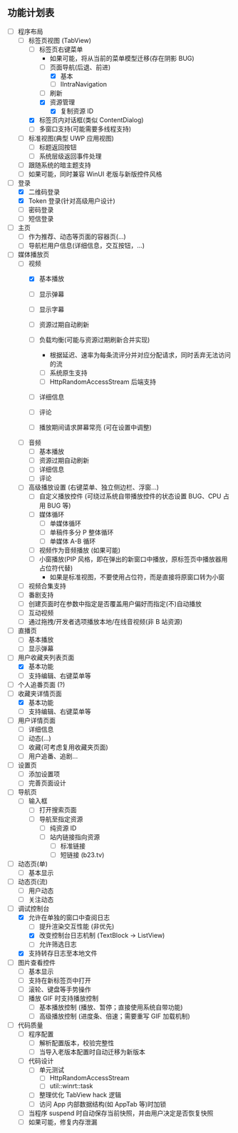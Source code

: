 ## 功能计划表

* [ ] 程序布局
  * [ ] 标签页视图 (TabView)
    * [ ] 标签页右键菜单
      * 如果可能，将从当前的菜单模型迁移(存在阴影 BUG)
      * [ ] 页面导航(后退、前进)
        * [x] 基本
        * [ ] IIntraNavigation
      * [ ] 刷新
      * [x] 资源管理
        * [x] 复制资源 ID
    * [x] 标签页内对话框(类似 ContentDialog)
    * [ ] 多窗口支持(可能需要多线程支持)
  * [ ] 标准视图(典型 UWP 应用视图)
    * [ ] 标题返回按钮
    * [ ] 系统层级返回事件处理
  * [ ] 跟随系统的暗主题支持
  * [ ] 如果可能，同时兼容 WinUI 老版与新版控件风格
* [ ] 登录
  * [x] 二维码登录
  * [x] Token 登录(针对高级用户设计)
  * [ ] 密码登录
  * [ ] 短信登录
* [ ] 主页
    * [ ] 作为推荐、动态等页面的容器页(...)
    * [ ] 导航栏用户信息(详细信息，交互按钮，...)
* [ ] 媒体播放页
    * [ ] 视频
      * [x] 基本播放
      * [ ] 显示弹幕
      * [ ] 显示字幕
      * [ ] 资源过期自动刷新
      * [ ] 负载均衡(可能与资源过期刷新合并实现)
      
        * 根据延迟、速率为每条流评分并对应分配请求，同时丢弃无法访问的流
      
        * [ ] 系统原生支持
        * [ ] HttpRandomAccessStream 后端支持
      * [ ] 详细信息
      * [ ] 评论
      * [ ] 播放期间请求屏幕常亮 (可在设置中调整)
    * [ ] 音频
      * [ ] 基本播放
      * [ ] 资源过期自动刷新
      * [ ] 详细信息
      * [ ] 评论
    * [ ] 高级播放设置 (右键菜单、独立侧边栏、浮窗...)
      * [ ] 自定义播放控件 (可绕过系统自带播放控件的状态设置 BUG、CPU 占用 BUG 等)
      * [ ] 媒体循环
        * [ ] 单媒体循环
        * [ ] 单稿件多分 P 整体循环
        * [ ] 单媒体 A-B 循环
      * [ ] 视频作为音频播放 (如果可能)
      * [ ] 小窗播放(PIP 风格，即在弹出的新窗口中播放，原标签页中播放器用占位符代替)
        * 如果是标准视图，不要使用占位符，而是直接将原窗口转为小窗
    * [ ] 视频合集支持
    * [ ] 番剧支持
    * [ ] 创建页面时在参数中指定是否覆盖用户偏好而指定(不)自动播放
    * [ ] 互动视频
    * [ ] 通过拖拽/开发者选项播放本地/在线音视频(非 B 站资源)
* [ ] 直播页
    * [ ] 基本播放
    * [ ] 显示弹幕
* [ ] 用户收藏夹列表页面
  * [x] 基本功能
  * [ ] 支持编辑、右键菜单等
* [ ] 个人追番页面 (?)
* [ ] 收藏夹详情页面
  * [x] 基本功能
  * [ ] 支持编辑、右键菜单等
* [ ] 用户详情页面
    * [ ] 详细信息
    * [ ] 动态(...)
    * [ ] 收藏(可考虑复用收藏夹页面)
    * [ ] 用户追番、追剧...
* [ ] 设置页
    * [ ] 添加设置项
    * [ ] 完善页面设计
* [ ] 导航页
    * [ ] 输入框
        * [ ] 打开搜索页面
        * [ ] 导航至指定资源
            * [ ] 纯资源 ID
            * [ ] 站内链接指向资源
                * [ ] 标准链接
                * [ ] 短链接 (b23.tv)
* [ ] 动态页(单)
    * [ ] 基本显示
* [ ] 动态页(流)
    * [ ] 用户动态
    * [ ] 关注动态
* [ ] 调试控制台
    * [x] 允许在单独的窗口中查阅日志
        * [ ] 提升渲染交互性能 (非优先)
        * [x] 改变控制台日志机制 (TextBlock → ListView)
        * [ ] 允许筛选日志
    * [x] 支持转存日志至本地文件
* [ ] 图片查看控件
    * [ ] 基本显示
    * [ ] 支持在新标签页中打开
    * [ ] 滚轮、键盘等手势操作
    * [ ] 播放 GIF 时支持播放控制
        * [ ] 基本播放控制 (播放、暂停；直接使用系统自带功能)
        * [ ] 高级播放控制 (进度条、倍速；需要重写 GIF 加载机制)
* [ ] 代码质量
    * [ ] 程序配置
        * [ ] 解析配置版本，校验完整性
        * [ ] 当导入老版本配置时自动迁移为新版本
    * [ ] 代码设计
        * [ ] 单元测试
          * [ ] HttpRandomAccessStream
          * [ ] util::winrt::task
        * [ ] 整理优化 TabView hack 逻辑
        * [ ] 访问 App 内部数据结构(如 AppTab 等)时加锁
    * [ ] 当程序 suspend 时自动保存当前快照，并由用户决定是否恢复快照
    * [ ] 如果可能，修复内存泄漏
